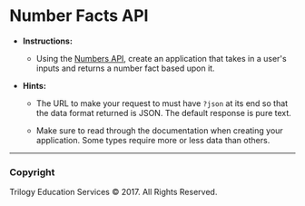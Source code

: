 # Number Facts API

* **Instructions:**

  * Using the [Numbers API](http://numbersapi.com), create an application that takes in a user's inputs and returns a number fact based upon it.

* **Hints:**

  * The URL to make your request to must have `?json` at its end so that the data format returned is JSON. The default response is pure text.

  * Make sure to read through the documentation when creating your application. Some types require more or less data than others.
  
- - -

### Copyright

Trilogy Education Services © 2017. All Rights Reserved.

